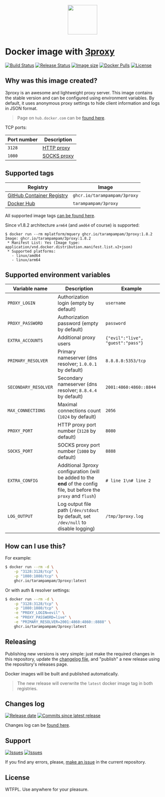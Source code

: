 <p align="center">
  <img src="https://hsto.org/webt/kp/e1/ud/kpe1udvcjss_-wtmrws-w9radke.png" width="96" alt="" />
</p>

# Docker image with [3proxy][link_3proxy]

[![Build Status][badge_build_status]][link_build_status]
[![Release Status][badge_release_status]][link_build_status]
[![Image size][badge_size_latest]][link_docker_hub]
[![Docker Pulls][badge_docker_pulls]][link_docker_hub]
[![License][badge_license]][link_license]

## Why was this image created?

3proxy is an awesome and lightweight proxy server. This image contains the stable version and can be configured using environment variables. By default, it uses anonymous proxy settings to hide client information and logs in JSON format.

> Page on `hub.docker.com` can be [found here][link_docker_hub].

TCP ports:

| Port number | Description                                             |
|-------------|---------------------------------------------------------|
| `3128`      | [HTTP proxy](https://3proxy.org/doc/man8/proxy.8.html)  |
| `1080`      | [SOCKS proxy](https://3proxy.org/doc/man8/socks.8.html) |

## Supported tags

| Registry                               | Image                        |
|----------------------------------------|------------------------------|
| [GitHub Container Registry][link_ghcr] | `ghcr.io/tarampampam/3proxy` |
| [Docker Hub][link_docker_hub]          | `tarampampam/3proxy`         |

All supported image tags [can be found here][link_docker_tags].

Since v1.8.2 architecture `arm64` (and `amd64` of course) is supported:

```shell
$ docker run --rm mplatform/mquery ghcr.io/tarampampam/3proxy:1.8.2
Image: ghcr.io/tarampampam/3proxy:1.8.2
 * Manifest List: Yes (Image type: application/vnd.docker.distribution.manifest.list.v2+json)
 * Supported platforms:
   - linux/amd64
   - linux/arm64
```

## Supported environment variables

| Variable name        | Description                                                                                                           | Example                           |
|----------------------|-----------------------------------------------------------------------------------------------------------------------|-----------------------------------|
| `PROXY_LOGIN`        | Authorization login (empty by default)                                                                                | `username`                        |
| `PROXY_PASSWORD`     | Authorization password (empty by default)                                                                             | `password`                        |
| `EXTRA_ACCOUNTS`     | Additional proxy users                                                                                                | `{"evil":"live", "guest":"pass"}` |
| `PRIMARY_RESOLVER`   | Primary nameserver (dns resolver; `1.0.0.1` by default)                                                               | `8.8.8.8:5353/tcp`                |
| `SECONDARY_RESOLVER` | Secondary nameserver (dns resolver; `8.8.4.4` by default)                                                             | `2001:4860:4860::8844`            |
| `MAX_CONNECTIONS`    | Maximal connections count (`1024` by default)                                                                         | `2056`                            |
| `PROXY_PORT`         | HTTP proxy port number (`3128` by default)                                                                            | `8080`                            |
| `SOCKS_PORT`         | SOCKS proxy port number (`1080` by default)                                                                           | `8888`                            |
| `EXTRA_CONFIG`       | Additional 3proxy configuration (will be added to the **end** of the config file, but before the `proxy` and `flush`) | `# line 1\n# line 2`              |
| `LOG_OUTPUT`         | Log output file path (`/dev/stdout` by default, set `/dev/null` to disable logging)                                   | `/tmp/3proxy.log`                 |

## How can I use this?

For example:

```bash
$ docker run --rm -d \
    -p "3128:3128/tcp" \
    -p "1080:1080/tcp" \
    ghcr.io/tarampampam/3proxy:latest
```

Or with auth & resolver settings:

```bash
$ docker run --rm -d \
    -p "3128:3128/tcp" \
    -p "1080:1080/tcp" \
    -e "PROXY_LOGIN=evil" \
    -e "PROXY_PASSWORD=live" \
    -e "PRIMARY_RESOLVER=2001:4860:4860::8888" \
    ghcr.io/tarampampam/3proxy:latest
```

## Releasing

Publishing new versions is very simple: just make the required changes in this repository, update the [changelog file](CHANGELOG.md), and "publish" a new release using the repository's releases page.

Docker images will be built and published automatically.

> The new release will overwrite the `latest` docker image tag in both registries.
>
## Changes log

[![Release date][badge_release_date]][link_releases]
[![Commits since latest release][badge_commits_since_release]][link_commits]

Changes log can be [found here][link_changes_log].

## Support

[![Issues][badge_issues]][link_issues]
[![Issues][badge_pulls]][link_pulls]

If you find any errors, please, [make an issue][link_create_issue] in the current repository.

## License

WTFPL. Use anywhere for your pleasure.

[badge_build_status]:https://img.shields.io/github/actions/workflow/status/tarampampam/3proxy-docker/tests.yml?branch=master&logo=github&label=build
[badge_release_status]:https://img.shields.io/github/actions/workflow/status/tarampampam/3proxy-docker/release.yml?logo=github&label=release
[badge_release_date]:https://img.shields.io/github/release-date/tarampampam/3proxy-docker.svg?style=flat-square&maxAge=180
[badge_commits_since_release]:https://img.shields.io/github/commits-since/tarampampam/3proxy-docker/latest.svg?style=flat-square&maxAge=180
[badge_issues]:https://img.shields.io/github/issues/tarampampam/3proxy-docker.svg?style=flat-square&maxAge=180
[badge_pulls]:https://img.shields.io/github/issues-pr/tarampampam/3proxy-docker.svg?style=flat-square&maxAge=180
[badge_license]:https://img.shields.io/github/license/tarampampam/3proxy-docker.svg?longCache=true
[badge_size_latest]:https://img.shields.io/docker/image-size/tarampampam/3proxy/latest?maxAge=30
[badge_docker_pulls]:https://img.shields.io/docker/pulls/tarampampam/3proxy.svg
[link_releases]:https://github.com/tarampampam/3proxy-docker/releases
[link_commits]:https://github.com/tarampampam/3proxy-docker/commits
[link_changes_log]:https://github.com/tarampampam/3proxy-docker/blob/master/CHANGELOG.md
[link_issues]:https://github.com/tarampampam/3proxy-docker/issues
[link_pulls]:https://github.com/tarampampam/3proxy-docker/pulls
[link_build_status]:https://github.com/tarampampam/3proxy-docker/actions
[link_create_issue]:https://github.com/tarampampam/3proxy-docker/issues/new
[link_license]:https://github.com/tarampampam/3proxy-docker/blob/master/LICENSE
[link_docker_tags]:https://hub.docker.com/r/tarampampam/3proxy/tags
[link_docker_hub]:https://hub.docker.com/r/tarampampam/3proxy/
[link_ghcr]:https://github.com/tarampampam/3proxy-docker/pkgs/container/3proxy
[link_3proxy]:https://github.com/z3APA3A/3proxy
